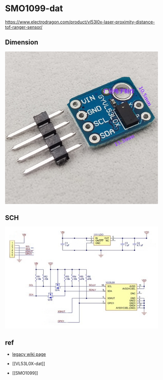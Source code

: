 
# SMO1099-dat 

https://www.electrodragon.com/product/vl53l0x-laser-proximity-distance-tof-ranger-sensor/

## Dimension 

![](2023-10-05-17-53-39.png)

## SCH 

![](2023-10-05-17-53-00.png)



## ref 

- [legacy wiki page](https://w.electrodragon.com/w/Category:TOF)

- [[VL53L0X-dat]]




- [[SMO1099]]